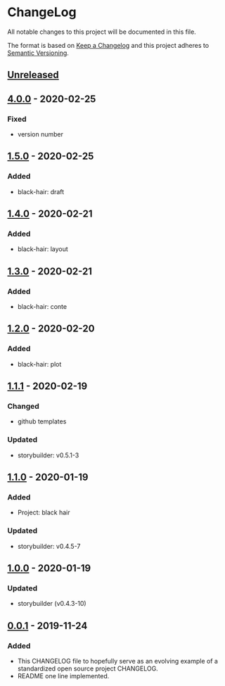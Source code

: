 # ChangeLog
All notable changes to this project will be documented in this file.

The format is based on [Keep a Changelog](http://keepachangelog.com/en/1.0.0/)
and this project adheres to [Semantic Versioning](http://semver.org/spec/v2.0.0.html).

## [Unreleased]

## [4.0.0] - 2020-02-25
### Fixed
- version number

## [1.5.0] - 2020-02-25
### Added
- black-hair: draft

## [1.4.0] - 2020-02-21
### Added
- black-hair: layout

## [1.3.0] - 2020-02-21
### Added
- black-hair: conte

## [1.2.0] - 2020-02-20
### Added
- black-hair: plot

## [1.1.1] - 2020-02-19
### Changed
- github templates
### Updated
- storybuilder: v0.5.1-3

## [1.1.0] - 2020-01-19
### Added
- Project: black hair
### Updated
- storybuilder: v0.4.5-7

## [1.0.0] - 2020-01-19
### Updated
- storybuilder (v0.4.3-10)

## [0.0.1] - 2019-11-24
### Added
- This CHANGELOG file to hopefully serve as an evolving example of a standardized open source project CHANGELOG.
- README one line implemented.

[Unreleased]: https://github.com/My-Novel-Management/novep-novelbox/compare/v4.0.0...HEAD
[4.0.0]: https://github.com/My-Novel-Management/novep-novelbox/releases/v4.0.0
[1.5.0]: https://github.com/My-Novel-Management/novep-novelbox/releases/v1.5.0
[1.4.0]: https://github.com/My-Novel-Management/novep-novelbox/releases/v1.4.0
[1.3.0]: https://github.com/My-Novel-Management/novep-novelbox/releases/v1.3.0
[1.2.0]: https://github.com/My-Novel-Management/novep-novelbox/releases/v1.2.0
[1.1.1]: https://github.com/My-Novel-Management/novep-novelbox/releases/v1.1.1
[1.1.0]: https://github.com/My-Novel-Management/novep-novelbox/releases/v1.1.0
[1.0.0]: https://github.com/My-Novel-Management/novep-novelbox/releases/v1.0.0
[0.0.1]: https://github.com/My-Novel-Management/novep-novelbox/releases/v0.0.1
